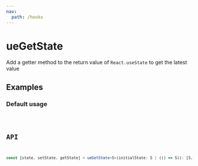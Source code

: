 ```yaml
---
nav:
  path: /hooks
---
```


# ueGetState

Add a getter method to the return value of `React.useState` to get the latest value

## Examples

### Default usage

<code src="./demo/demo1.tsx" />

## API

```typescript
const [state, setState, getState] = ueGetState<S>(initialState: S | (() => S)): [S, (nextState: S | ((prevState: S) => S)) => void, () => S]
```